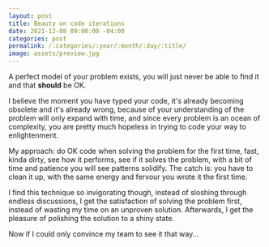 ```yaml
---
layout: post
title: Beauty on code iterations
date: 2021-12-08 09:00:00 -04:00
categories: post
permalink: /:categories/:year/:month/:day/:title/
image: assets/preview.jpg
---
```


A perfect model of your problem exists, you will just never be able to find it and that **should** be OK.

I believe the moment you have typed your code, it's already becoming obsolete and it's already wrong, because of your understanding of the problem will only expand with time, and since every problem is an ocean of complexity, you are pretty much hopeless in trying to code your way to enlightenment.

My approach: do OK code when solving the problem for the first time, fast, kinda dirty, see how it performs, see if it solves the problem, with a bit of time and patience you will see patterns solidify. The catch is: you have to clean it up, with the same energy and fervour you wrote it the first time.

I find this technique so invigorating though, instead of sloshing through endless discussions, I get the satisfaction of solving the problem first, instead of wasting my time on an unproven solution. Afterwards, I get the pleasure of polishing the solution to a shiny state.

Now if I could only convince my team to see it that way...
